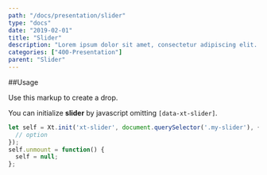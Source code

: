 ```yaml
---
path: "/docs/presentation/slider"
type: "docs"
date: "2019-02-01"
title: "Slider"
description: "Lorem ipsum dolor sit amet, consectetur adipiscing elit. Nunc tempus laoreet leo sit amet iaculis."
categories: ["400-Presentation"]
parent: "Slider"
---
```


##Usage

Use this markup to create a drop.

<script type="text/plain" class="language-markup">
  <div class="slider" data-xt-slider>

    <div class="slides">
      <ul class="slides_inner">

        <li class="slide">
          <div class="slide_inner">
            <!-- content -->
          </div>
        </li>

        <li class="slide">
          <div class="slide_inner">
            <!-- content -->
          </div>
        </li>

      </ul>
    </div>

    <nav class="slider_pagination">
      <button type="button" class="xt-clone" data-xt-pag>
        <span></span>
      </button>
    </nav>

  </div>
</script>

You can initialize **slider** by javascript omitting `[data-xt-slider]`.

```jsx
let self = Xt.init('xt-slider', document.querySelector('.my-slider'), {
  // option
});
self.unmount = function() {
  self = null;
};
```